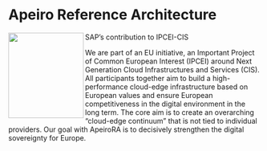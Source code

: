 # Apeiro Reference Architecture
<a href="https://github.com/cloudoperators"><img align="left" width="150" height="170" src="https://raw.githubusercontent.com/apeirora/.github/main/.github/assets/ApeiroRA.svg"></a>
SAP’s contribution to IPCEI-CIS

We are part of an EU initiative, an Important Project of Common European Interest (IPCEI) around Next Generation Cloud Infrastructures and Services (CIS). All participants together aim to build a high-performance cloud-edge infrastructure based on European values and ensure European competitiveness in the digital environment in the long term. The core aim is to create an overarching “cloud-edge continuum” that is not tied to individual providers. Our goal with ApeiroRA is to decisively strengthen the digital sovereignty for Europe.
